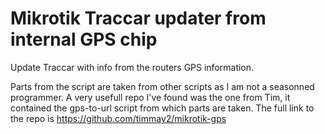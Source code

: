 # Mikrotik Traccar updater from internal GPS chip
Update Traccar with info from the routers GPS information.

Parts from the script are taken from other scripts as I am not a seasonned programmer.
A very usefull repo I've found was the one from Tim, it contained the gps-to-url script from which parts are taken.
The full link to the repo is https://github.com/timmay2/mikrotik-gps
